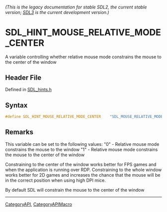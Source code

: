 ###### (This is the legacy documentation for stable SDL2, the current stable version; [SDL3](https://wiki.libsdl.org/SDL3/) is the current development version.)
# SDL_HINT_MOUSE_RELATIVE_MODE_CENTER

A variable controlling whether relative mouse mode constrains the mouse to the center of the window

## Header File

Defined in [SDL_hints.h](https://github.com/libsdl-org/SDL/blob/SDL2/include/SDL_hints.h)

## Syntax

```c
#define SDL_HINT_MOUSE_RELATIVE_MODE_CENTER    "SDL_MOUSE_RELATIVE_MODE_CENTER"
```

## Remarks

This variable can be set to the following values: "0" - Relative mouse mode
constrains the mouse to the window "1" - Relative mouse mode constrains the
mouse to the center of the window

Constraining to the center of the window works better for FPS games and
when the application is running over RDP. Constraining to the whole window
works better for 2D games and increases the chance that the mouse will be
in the correct position when using high DPI mice.

By default SDL will constrain the mouse to the center of the window

----
[CategoryAPI](CategoryAPI), [CategoryAPIMacro](CategoryAPIMacro)

